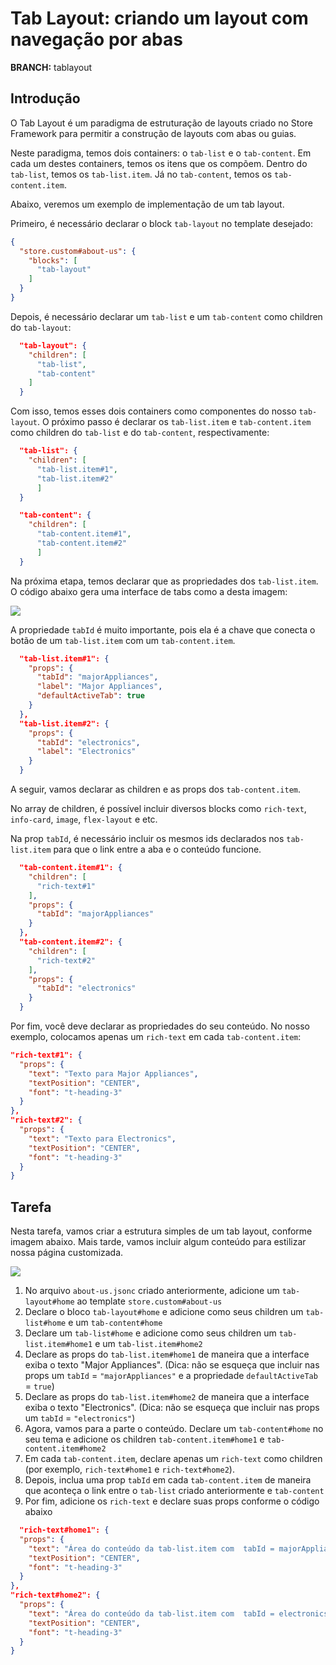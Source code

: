 # Tab Layout: criando um layout com navegação por abas

**BRANCH:** tablayout

## Introdução

O Tab Layout é um paradigma de estruturação de layouts criado no Store Framework para permitir a construção de layouts com abas ou guias.

Neste paradigma, temos dois containers: o `tab-list` e o `tab-content`. Em cada um destes containers, temos os itens que os compõem. Dentro do `tab-list`, temos os `tab-list.item`. Já no `tab-content`, temos os `tab-content.item`.

Abaixo, veremos um exemplo de implementação de um tab layout.

Primeiro, é necessário declarar o block `tab-layout` no template desejado:

```json
{
  "store.custom#about-us": {
    "blocks": [
      "tab-layout"
    ]
  }
}

```

Depois, é necessário declarar um `tab-list` e um `tab-content` como children do `tab-layout`:

```json
  "tab-layout": {
    "children": [
      "tab-list",
      "tab-content"
    ]
  }
```


Com isso, temos esses dois containers como componentes do nosso `tab-layout`. O próximo passo é declarar os `tab-list.item` e `tab-content.item` como children do `tab-list` e do `tab-content`, respectivamente:

```json
  "tab-list": {
    "children": [
      "tab-list.item#1",
      "tab-list.item#2"
      ]
  }
```

```json
  "tab-content": {
    "children": [
      "tab-content.item#1",
      "tab-content.item#2"
      ]
  }
```

Na próxima etapa, temos declarar que as propriedades dos `tab-list.item`. O código abaixo gera uma interface de tabs como a desta imagem:

![](https://appliancetheme.vteximg.com.br/arquivos/tab-list-items.png)

A propriedade `tabId` é muito importante, pois ela é a chave que conecta o botão de um `tab-list.item` com um `tab-content.item`.

```json
  "tab-list.item#1": {
    "props": {
      "tabId": "majorAppliances",
      "label": "Major Appliances",
      "defaultActiveTab": true
    }
  },
  "tab-list.item#2": {
    "props": {
      "tabId": "electronics",
      "label": "Electronics"
    }
  }
```

A seguir, vamos declarar as children e as props dos `tab-content.item`.

No array de children, é possível incluir diversos blocks como `rich-text`, `info-card`, `image`, `flex-layout` e etc.

Na prop `tabId`, é necessário incluir os mesmos ids declarados nos `tab-list.item` para que o link entre a aba e o conteúdo funcione.

```json
  "tab-content.item#1": {
    "children": [
      "rich-text#1"
    ],
    "props": {
      "tabId": "majorAppliances"
    }
  },
  "tab-content.item#2": {
    "children": [
      "rich-text#2"
    ],
    "props": {
      "tabId": "electronics"
    }
  }
```

Por fim, você deve declarar as propriedades do seu conteúdo. No nosso exemplo, colocamos apenas um `rich-text` em cada `tab-content.item`:

```json
"rich-text#1": {
  "props": {
    "text": "Texto para Major Appliances",
    "textPosition": "CENTER",
    "font": "t-heading-3"
  }
},
"rich-text#2": {
  "props": {
    "text": "Texto para Electronics",
    "textPosition": "CENTER",
    "font": "t-heading-3"
  }
}
```

## Tarefa

Nesta tarefa, vamos criar a estrutura simples de um tab layout, conforme imagem abaixo. Mais tarde, vamos incluir algum conteúdo para estilizar nossa página customizada.

![](https://appliancetheme.vteximg.com.br/arquivos/tarefa-tab-layout.png)

1. No arquivo `about-us.jsonc` criado anteriormente, adicione um `tab-layout#home` ao template `store.custom#about-us`
2. Declare o bloco `tab-layout#home` e adicione como seus children um `tab-list#home` e um `tab-content#home`
3. Declare um `tab-list#home` e adicione como seus children um `tab-list.item#home1` e um `tab-list.item#home2`
4. Declare as props do `tab-list.item#home1` de maneira que a interface exiba o texto "Major Appliances". (Dica: não se esqueça que incluir nas props um `tabId` = `"majorAppliances"` e a propriedade `defaultActiveTab` = `true`)
5. Declare as props do `tab-list.item#home2` de maneira que a interface exiba o texto "Electronics". (Dica: não se esqueça que incluir nas props um `tabId` = `"electronics"`)
6. Agora, vamos para a parte o conteúdo. Declare um `tab-content#home` no seu tema e adicione os children `tab-content.item#home1` e `tab-content.item#home2`
7. Em cada `tab-content.item`, declare apenas um `rich-text` como children (por exemplo, `rich-text#home1` e `rich-text#home2`).
8. Depois, inclua uma prop `tabId` em cada `tab-content.item` de maneira que aconteça o link entre o `tab-list` criado anteriormente e `tab-content`
9. Por fim, adicione os `rich-text` e declare suas props conforme o código abaixo
  ```json
    "rich-text#home1": {
    "props": {
      "text": "Área do conteúdo da tab-list.item com  tabId = majorAppliances",
      "textPosition": "CENTER",
      "font": "t-heading-3"
    }
  },
  "rich-text#home2": {
    "props": {
      "text": "Área do conteúdo da tab-list.item com  tabId = electronics",
      "textPosition": "CENTER",
      "font": "t-heading-3"
    }
  }
  ```